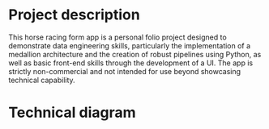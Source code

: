 # Project description

This horse racing form app is a personal folio project designed to demonstrate data engineering skills, particularly the implementation of a medallion architecture and the creation of robust pipelines using Python, as well as basic front-end skills through the development of a UI. The app is strictly non-commercial and not intended for use beyond showcasing technical capability.

# Technical diagram



